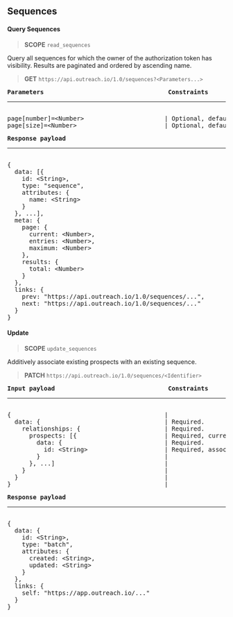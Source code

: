 Sequences
---------

#### Query Sequences

> **SCOPE** `read_sequences`

Query all sequences for which the owner of the authorization token has visibility.  Results are paginated and ordered by ascending name.

> **GET** `https://api.outreach.io/1.0/sequences?<Parameters...>`

<pre>
<b>Parameters</b>                                  <b>Constraints</b>
<hr/>
page[number]=&lt;Number&gt;                      | Optional, default: 1.
page[size]=&lt;Number&gt;                        | Optional, default: 50, maximum: 50.
</pre>

<pre>
<b>Response payload</b>
<hr/>
{
  data: [{
    id: &lt;String&gt;,
    type: "sequence",
    attributes: {
      name: &lt;String&gt;
    }
  }, ...],
  meta: {
    page: {
      current: &lt;Number&gt;,
      entries: &lt;Number&gt;,
      maximum: &lt;Number&gt;
    },
    results: {
      total: &lt;Number&gt;
    }
  },
  links: {
    prev: "https://api.outreach.io/1.0/sequences/...",
    next: "https://api.outreach.io/1.0/sequences/..."
  }
}
</pre>

#### Update

> **SCOPE** `update_sequences`

Additively associate existing prospects with an existing sequence.

> **PATCH** `https://api.outreach.io/1.0/sequences/<Identifier>`

<pre>
<b>Input payload</b>                               <b>Constraints</b>
<hr/>
{                                          |
  data: {                                  | Required.
    relationships: {                       | Required.
      prospects: [{                        | Required, currently no upper limit on prospects set size (minimum: single entry).
        data: {                            | Required.
          id: &lt;String&gt;                     | Required, associated type is implicitly "prospect"
        }                                  |
      }, ...]                              |
    }                                      |
  }                                        |
}                                          |
</pre>

<pre>
<b>Response payload</b>
<hr/>
{
  data: {
    id: &lt;String&gt;,
    type: "batch",
    attributes: {
      created: &lt;String&gt;,
      updated: &lt;String&gt;
    }
  },
  links: {
    self: "https://app.outreach.io/..."
  }
}
</pre>
